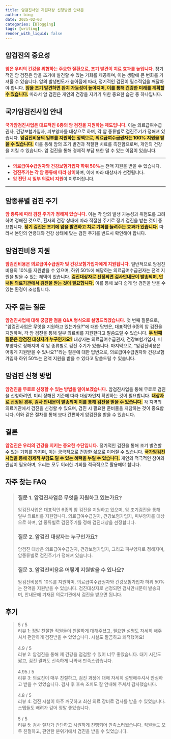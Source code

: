 ```yaml
---
title: 암검진사업 지원대상 신청방법 안내문
author: bing
date: 2025-02-03
categories: [Blogging]
tags: [writing]
render_with_liquid: false
---
```



<h2 id='암검진의 중요성'>암검진의 중요성</h2>

<p><b><span style="color: #ee2323;">암은 우리의 건강을 위협하는 주요한 질환으로, 조기 발견이 치료 효과를 높입니다.</span></b> 정기적인 암 검진은 암을 조기에 발견할 수 있는 기회를 제공하며, 이는 생활에 큰 변화를 가져올 수 있습니다. 암의 발생빈도가 높아짐에 따라, 정기적인 검진이 필수적임을 깨달아야 합니다. <b><span style="background-color: #ffe066;">암을 조기 발견하면 완치 가능성이 높아지며, 이를 통해 건강한 미래를 계획할 수 있습니다.</span></b> 따라서 암 검진은 개인의 건강을 지키기 위한 중요한 습관 중 하나입니다.</p>

<h2 id='국가암검진사업 안내'>국가암검진사업 안내</h2>

<p><b><span style="color: #ee2323;">국가암검진사업은 대표적인 6종의 암 검진을 지원하는 제도입니다.</span></b> 이는 의료급여수급권자, 건강보험가입자, 피부양자를 대상으로 하며, 각 암 종류별로 검진주기가 정해져 있습니다. <b><span style="background-color: #ffe066;">암검진비용의 일부를 지원하는 정책으로, 의료급여수급권자는 100% 지원을 받을 수 있습니다.</span></b> 이를 통해 암의 조기 발견과 적절한 치료를 촉진함으로써, 개인의 건강을 지킬 수 있습니다. 암 검진을 통해 경제적 부담 또한 덜 수 있는 이점이 있습니다.</p>

<hr />

<ul>
    <li><b><span style="color: #ee2323;">의료급여수급권자와 건강보험가입자 하위 50%</span></b>는 전액 지원을 받을 수 있습니다.</li>
    <li><b><span style="color: #ee2323;">검진주기는 각 암 종류에 따라 상이</span></b>하며, 이에 따라 대상자가 선정됩니다.</li>
    <li><b><span style="color: #ee2323;">암 진단 시 일부 의료비 지원</span></b>이 이루어집니다.</li>
</ul>

<hr />

<h2 id='암종류별 검진 주기'>암종류별 검진 주기</h2>

<p><b><span style="color: #ee2323;">암 종류에 따라 검진 주기가 정해져 있습니다.</span></b> 이는 각 암의 발생 가능성과 위험도를 고려하여 정해진 것으로, 환자의 건강 상태에 따라 적절한 주기로 정기 검진을 받는 것이 중요합니다. <b><span style="background-color: #ffe066;">정기 검진은 조기에 암을 발견하고 치료 기회를 늘려주는 효과가 있습니다.</span></b> 따라서 본인의 연령대와 건강 상태에 맞는 검진 주기를 반드시 확인해야 합니다.</p>

<h2 id='암검진비용 지원'>암검진비용 지원</h2>

<p><b><span style="color: #ee2323;">암검진비용은 의료급여수급권자 및 건강보험가입자에게 지원됩니다.</span></b> 일반적으로 암검진비용의 10%를 지원받을 수 있으며, 하위 50%에 해당하는 의료급여수급권자는 전액 지원을 받을 수 있는 혜택이 있습니다. <b><span style="background-color: #ffe066;">검진대상자로 선정되면 검사안내문이 발송되며, 안내된 의료기관에서 검진을 받는 것이 필요합니다.</span></b> 이를 통해 보다 쉽게 암 검진을 받을 수 있는 환경이 조성됩니다.</p>

<h2 id='자주 묻는 질문'>자주 묻는 질문</h2>

<p><b><span style="color: #ee2323;">암검진사업에 대해 궁금한 점을 Q&A 형식으로 설명드리겠습니다.</span></b> 첫 번째 질문으로, "암검진사업은 무엇을 지원하고 있는가요?"에 대한 답변은, 대표적인 6종의 암 검진을 지원하며, 각 암 검진을 통해 일부 의료비를 지원한다고 말씀드릴 수 있습니다. <b><span style="background-color: #ffe066;">두 번째 질문은 암검진 대상자가 누구인가요?</span></b> 대상자는 의료급여수급권자, 건강보험가입자, 피부양자로 정해지며 각 암 종류별로 검진 주기가 있습니다. 마지막으로, "암검진비용은 어떻게 지원받을 수 있나요?"라는 질문에 대한 답변으로, 의료급여수급권자와 건강보험가입자 하위 50%는 전액 지원을 받을 수 있다고 말씀드릴 수 있습니다.</p>

<h2 id='암검진 신청 방법'>암검진 신청 방법</h2>

<p><b><span style="color: #ee2323;">암검진을 무료로 신청할 수 있는 방법을 알아보겠습니다.</span></b> 암검진사업을 통해 무료로 검진을 신청하려면, 미리 정해진 기준에 따라 대상자인지 확인하는 것이 필요합니다. <b><span style="background-color: #ffe066;">대상자로 선정된 경우, 검사 안내문이 발송되며 이를 통해 검진을 받을 수 있습니다.</span></b> 각 지역의 의료기관에서 검진을 신청할 수 있으며, 검진 시 필요한 준비물을 지참하는 것이 중요합니다. 이와 같은 절차를 통해 보다 간편하게 암검진을 받을 수 있습니다.</p>

<h2 id='결론'>결론</h2>

<p><b><span style="color: #ee2323;">암검진은 우리의 건강을 지키는 중요한 수단입니다.</span></b> 정기적인 검진을 통해 조기 발견할 수 있는 기회를 가지며, 이는 궁극적으로 건강한 삶으로 이어질 수 있습니다. <b><span style="background-color: #ffe066;">국가암검진사업을 통해 경제적 부담도 덜 수 있는 혜택을 누릴 수 있습니다.</span></b> 개인의 적극적인 참여와 관심이 필요하며, 우리는 모두 이러한 기회를 적극적으로 활용해야 합니다.</p>


<h2 id='자주_찾는_FAQ'>자주 찾는 FAQ</h2>
<div itemscope="" itemtype="https://schema.org/FAQPage"> 
<blockquote> 
<div itemscope="" itemprop="mainEntity" itemtype="https://schema.org/Question"> 
<h3 itemprop="name">질문 1. 암검진사업은 무엇을 지원하고 있는가요?</h3> 
<div itemscope="" itemprop="acceptedAnswer" itemtype="https://schema.org/Answer"> 
<span itemprop="text"> 
<p>암검진사업은 대표적인 6종의 암 검진을 지원하고 있으며, 암 조기검진을 통해 일부 의료비를 지원합니다. 의료급여수급권자, 건강보험가입자, 피부양자를 대상으로 하며, 암 종류별로 검진주기를 정해 검진대상을 선정합니다.</p> 
</span> 
</div> 
</div> 
<div itemscope="" itemprop="mainEntity" itemtype="https://schema.org/Question"> 
<h3 itemprop="name">질문 2. 암검진 대상자는 누구인가요?</h3> 
<div itemscope="" itemprop="acceptedAnswer" itemtype="https://schema.org/Answer"> 
<span itemprop="text"> 
<p>암검진 대상은 의료급여수급권자, 건강보험가입자, 그리고 피부양자로 정해지며, 암종류별로 검진주기가 정해져 있습니다.</p> 
</span> 
</div> 
</div> 
<div itemscope="" itemprop="mainEntity" itemtype="https://schema.org/Question"> 
<h3 itemprop="name">질문 3. 암검진비용은 어떻게 지원받을 수 있나요?</h3> 
<div itemscope="" itemprop="acceptedAnswer" itemtype="https://schema.org/Answer"> 
<span itemprop="text"> 
<p>암검진비용의 10%를 지원하며, 의료급여수급권자와 건강보험가입자 하위 50%는 전액을 지원받을 수 있습니다. 검진대상자로 선정되면 검사안내문이 발송되며, 안내문에 기재된 의료기관에서 검진을 받으면 됩니다.</p> 
</span> 
</div> 
</div> 
</blockquote> 
</div>
<h2 id='후기'>후기</h2>
<div itemscope itemtype="https://schema.org/Product">
  <blockquote>
  <div itemprop="review" itemscope itemtype="https://schema.org/Review">
      <div itemprop="reviewRating" itemscope itemtype="https://schema.org/Rating"> <span itemprop="ratingValue">5</span> / <span itemprop="bestRating">5</span> </div>
      <span itemprop="reviewBody">리뷰 1: 정말 친절한 직원들이 친절하게 대해주셨고, 필요한 설명도 자세히 해주셔서 편안하게 검진받을 수 있었습니다. 시설도 깔끔하고 쾌적했어요!</span>
  </div>
  <br>
  <div itemprop="review" itemscope itemtype="https://schema.org/Review">
      <div itemprop="reviewRating" itemscope itemtype="https://schema.org/Rating"> <span itemprop="ratingValue">4.9</span> / <span itemprop="bestRating">5</span> </div>
      <span itemprop="reviewBody">리뷰 2: 암검진을 통해 제 건강을 점검할 수 있어 너무 좋았습니다. 대기 시간도 짧고, 검진 결과도 신속하게 나와서 만족스럽습니다.</span>
  </div>
  <br>
  <div itemprop="review" itemscope itemtype="https://schema.org/Review">
      <div itemprop="reviewRating" itemscope itemtype="https://schema.org/Rating"> <span itemprop="ratingValue">4.95</span> / <span itemprop="bestRating">5</span> </div>
      <span itemprop="reviewBody">리뷰 3: 의료진이 매우 친절하고, 검진 과정에 대해 자세히 설명해주셔서 안심하고 받을 수 있었습니다. 검사 후 후속 조치도 잘 안내해 주셔서 감사했습니다.</span>
  </div>
  <br>
  <div itemprop="review" itemscope itemtype="https://schema.org/Review">
      <div itemprop="reviewRating" itemscope itemtype="https://schema.org/Rating"> <span itemprop="ratingValue">4.8</span> / <span itemprop="bestRating">5</span> </div>
      <span itemprop="reviewBody">리뷰 4: 검진 시설이 아주 깨끗하고 최신 의료 장비로 검사를 받을 수 있었습니다. 스탭들도 배려가 깊어 정말 좋았습니다.</span>
  </div>
  <br>
  <div itemprop="review" itemscope itemtype="https://schema.org/Review">
      <div itemprop="reviewRating" itemscope itemtype="https://schema.org/Rating"> <span itemprop="ratingValue">5</span> / <span itemprop="bestRating">5</span> </div>
      <span itemprop="reviewBody">리뷰 5: 검사 절차가 간단하고 시원하게 진행되어 만족스러웠습니다. 직원들도 모두 친절하고, 편안한 분위기에서 검진을 받을 수 있었습니다.</span>
  </div>
  </blockquote>
</div>
